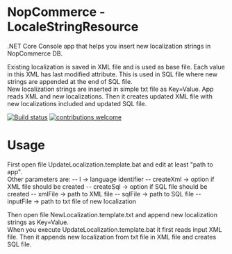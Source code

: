 
# NopCommerce - LocaleStringResource

.NET Core Console app that helps you insert new localization strings in NopCommerce DB.

Existing localization is saved in XML file and is used as base file. Each value in this XML has last modified attribute. This is used in SQL file where new strings are appended at the end of SQL file.\
New localization strings are inserted in simple txt file as Key=Value. App reads XML and new localizations. Then it creates updated XML file with new localizations included and updated SQL file.

[![Build status](https://ci.appveyor.com/api/projects/status/50uti03vlhr0gar9?svg=true)](https://ci.appveyor.com/project/jaka-logar/nopcommerce-localestringresource)
[![contributions welcome](https://img.shields.io/badge/contributions-welcome-brightgreen.svg?style=flat)](https://github.com/jaka-logar/NopCommerce.LocaleStringResource/issues)

# Usage
First open file UpdateLocalization.template.bat and edit at least "path to app".\
Other parameters are:
-- l -> language identifier
-- createXml -> option if XML file should be created
-- createSql -> option if SQL file should be created
-- xmlFile -> path to XML file
-- sqlFile -> path to SQL file
-- inputFile -> path to txt file of new localization

Then open file NewLocalization.template.txt and append new localization strings as Key=Value.\
When you execute UpdateLocalization.template.bat it first reads input XML file. Then it appends new localization from txt file in XML file and creates SQL file.
